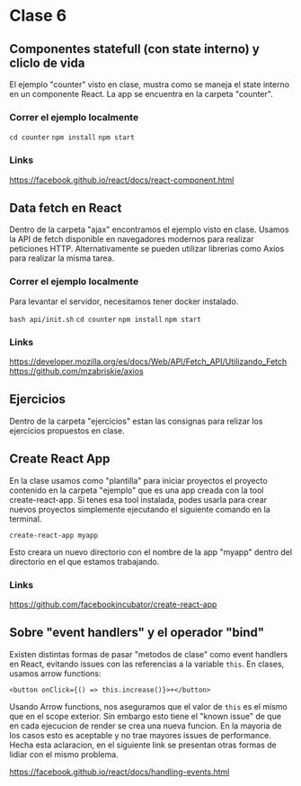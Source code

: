 # Clase 6


## Componentes statefull (con state interno) y cliclo de vida

El ejemplo "counter" visto en clase, mustra como se maneja el state interno en un componente React. La app se encuentra en la carpeta "counter".

### Correr el ejemplo localmente

`cd counter`
`npm install`
`npm start`

### Links

https://facebook.github.io/react/docs/react-component.html


## Data fetch en React

Dentro de la carpeta "ajax" encontramos el ejemplo visto en clase. Usamos la API de fetch disponible en navegadores modernos para realizar peticiones HTTP. Alternativamente se pueden utilizar librerias como Axios para realizar la misma tarea.

### Correr el ejemplo localmente

Para levantar el servidor, necesitamos tener docker instalado.

`bash api/init.sh`
`cd counter`
`npm install`
`npm start`

### Links

https://developer.mozilla.org/es/docs/Web/API/Fetch_API/Utilizando_Fetch
https://github.com/mzabriskie/axios


## Ejercicios

Dentro de la carpeta "ejercicios" estan las consignas para relizar los ejercicios propuestos en clase.


## Create React App

En la clase usamos como "plantilla" para iniciar proyectos el proyecto contenido en la carpeta "ejemplo" que es una app creada con la tool create-react-app. Si tenes esa tool instalada, podes usarla para crear nuevos proyectos simplemente ejecutando el siguiente comando en la terminal.

`create-react-app myapp`

Esto creara un nuevo directorio con el nombre de la app "myapp" dentro del directorio en el que estamos trabajando.

### Links

https://github.com/facebookincubator/create-react-app


## Sobre "event handlers" y el operador "bind"

Existen distintas formas de pasar "metodos de clase" como event handlers en React, evitando issues con las referencias a la variable `this`. En clases, usamos arrow functions:

```
<button onClick={() => this.increase()}>+</button>
```

Usando Arrow functions, nos aseguramos que el valor de `this` es el mismo que en el scope exterior. Sin embargo esto tiene el "known issue" de que en cada ejecucion de render se crea una nueva funcion. En la mayoria de los casos esto es aceptable y no trae mayores issues de performance. Hecha esta aclaracion, en el siguiente link se presentan otras formas de lidiar con el mismo problema.

https://facebook.github.io/react/docs/handling-events.html

